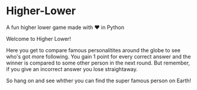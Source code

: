 # Higher-Lower
A fun higher lower game made with ❤️ in Python

Welcome to Higher Lower!

Here you get to compare famous personalitites around the globe to see who's got more following.
You gain 1 point for every correct answer and the winner is compared to some other person in the next round.
But remember, if you give an incorrect answer you lose straightaway.

So hang on and see whther you can find the super famous person on Earth!
